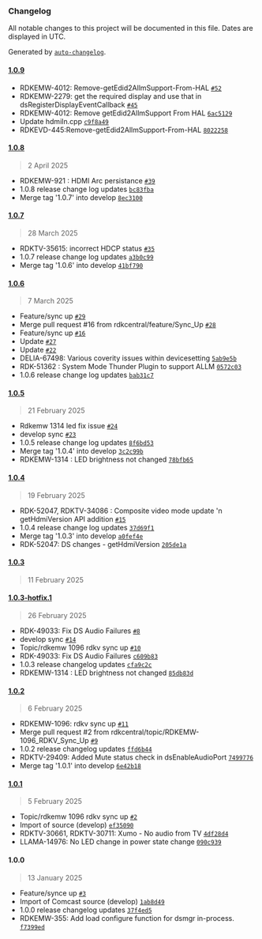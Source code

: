### Changelog

All notable changes to this project will be documented in this file. Dates are displayed in UTC.

Generated by [`auto-changelog`](https://github.com/CookPete/auto-changelog).

#### [1.0.9](https://github.com/rdkcentral/devicesettings/compare/1.0.8...1.0.9)

- RDKEMW-4012: Remove-getEdid2AllmSupport-From-HAL [`#52`](https://github.com/rdkcentral/devicesettings/pull/52)
- RDKEMW-2279: get the required display and use that in dsRegisterDisplayEventCallback [`#45`](https://github.com/rdkcentral/devicesettings/pull/45)
- RDKEMW-4012: Remove getEdid2AllmSupport From HAL [`6ac5129`](https://github.com/rdkcentral/devicesettings/commit/6ac5129dada21716aea3040a45450f8049fe64af)
- Update hdmiIn.cpp [`c9f8a49`](https://github.com/rdkcentral/devicesettings/commit/c9f8a499d5a494b293760786c5035f27ac6bcac8)
- RDKEVD-445:Remove-getEdid2AllmSupport-From-HAL [`8022258`](https://github.com/rdkcentral/devicesettings/commit/8022258c7d99166af299c3f70b8fe33a870d4fe1)

#### [1.0.8](https://github.com/rdkcentral/devicesettings/compare/1.0.7...1.0.8)

> 2 April 2025

- RDKEMW-921 : HDMI Arc persistance [`#39`](https://github.com/rdkcentral/devicesettings/pull/39)
- 1.0.8 release change log updates [`bc83fba`](https://github.com/rdkcentral/devicesettings/commit/bc83fba5e577c09edd1301438a676d1e61c56a82)
- Merge tag '1.0.7' into develop [`8ec3100`](https://github.com/rdkcentral/devicesettings/commit/8ec3100cbb809a273b55c2e8ee147718f37c40e4)

#### [1.0.7](https://github.com/rdkcentral/devicesettings/compare/1.0.6...1.0.7)

> 28 March 2025

- RDKTV-35615: incorrect HDCP status [`#35`](https://github.com/rdkcentral/devicesettings/pull/35)
- 1.0.7 release change log updates [`a3b0c99`](https://github.com/rdkcentral/devicesettings/commit/a3b0c99397c359b106449646f61464fcb42a18f8)
- Merge tag '1.0.6' into develop [`41bf790`](https://github.com/rdkcentral/devicesettings/commit/41bf79056ab63b4988f57cf035505da6d785ec07)

#### [1.0.6](https://github.com/rdkcentral/devicesettings/compare/1.0.5...1.0.6)

> 7 March 2025

- Feature/sync up [`#29`](https://github.com/rdkcentral/devicesettings/pull/29)
- Merge pull request #16 from rdkcentral/feature/Sync_Up [`#28`](https://github.com/rdkcentral/devicesettings/pull/28)
- Feature/sync up [`#16`](https://github.com/rdkcentral/devicesettings/pull/16)
- Update [`#27`](https://github.com/rdkcentral/devicesettings/pull/27)
- Update [`#22`](https://github.com/rdkcentral/devicesettings/pull/22)
- DELIA-67498: Various coverity issues within devicesetting [`5ab9e5b`](https://github.com/rdkcentral/devicesettings/commit/5ab9e5b03fcd87e53c1a9c60e79d06de79713dfe)
- RDK-51362 : System Mode Thunder Plugin to support ALLM [`0572c03`](https://github.com/rdkcentral/devicesettings/commit/0572c03d619055785583847d94db8ff3dc2aed58)
- 1.0.6 release change log updates [`bab31c7`](https://github.com/rdkcentral/devicesettings/commit/bab31c7ee0368f555648b2f99fa2a922b3efcc4d)

#### [1.0.5](https://github.com/rdkcentral/devicesettings/compare/1.0.4...1.0.5)

> 21 February 2025

- Rdkemw 1314 led fix issue [`#24`](https://github.com/rdkcentral/devicesettings/pull/24)
- develop sync [`#23`](https://github.com/rdkcentral/devicesettings/pull/23)
- 1.0.5 release change log updates [`8f6bd53`](https://github.com/rdkcentral/devicesettings/commit/8f6bd53b7c956cc781ffeae66a65c28ecbe305d8)
- Merge tag '1.0.4' into develop [`3c2c99b`](https://github.com/rdkcentral/devicesettings/commit/3c2c99b33cde160c656f1cc8f44e32f1c42b415e)
- RDKEMW-1314 : LED brightness not changed [`78bfb65`](https://github.com/rdkcentral/devicesettings/commit/78bfb65592c04e73f23355e2738b1ebe2327fee1)

#### [1.0.4](https://github.com/rdkcentral/devicesettings/compare/1.0.3...1.0.4)

> 19 February 2025

- RDK-52047, RDKTV-34086 : Composite video mode update 'n getHdmiVersion API addition [`#15`](https://github.com/rdkcentral/devicesettings/pull/15)
- 1.0.4 release change log updates [`37d69f1`](https://github.com/rdkcentral/devicesettings/commit/37d69f1f7b71c12c698fda4a0d47014ab94d7ece)
- Merge tag '1.0.3' into develop [`a0fef4e`](https://github.com/rdkcentral/devicesettings/commit/a0fef4e6ae1cd38e46276314b56fa8144fb2512c)
- RDK-52047: DS changes - getHdmiVersion [`205de1a`](https://github.com/rdkcentral/devicesettings/commit/205de1a9142da59f4ff06190f90f0a3be6f5c2ac)

#### [1.0.3](https://github.com/rdkcentral/devicesettings/compare/1.0.3-hotfix.1...1.0.3)

> 11 February 2025

#### [1.0.3-hotfix.1](https://github.com/rdkcentral/devicesettings/compare/1.0.2...1.0.3-hotfix.1)

> 26 February 2025

-  RDK-49033: Fix DS Audio Failures [`#8`](https://github.com/rdkcentral/devicesettings/pull/8)
- develop sync [`#14`](https://github.com/rdkcentral/devicesettings/pull/14)
- Topic/rdkemw 1096 rdkv sync up [`#10`](https://github.com/rdkcentral/devicesettings/pull/10)
- RDK-49033: Fix DS Audio Failures [`c609b83`](https://github.com/rdkcentral/devicesettings/commit/c609b8350fd98010f67d64ed59b7e7961bf554ef)
- 1.0.3 release changelog updates [`cfa9c2c`](https://github.com/rdkcentral/devicesettings/commit/cfa9c2c2308ebf1b87972405bce086efb826eb30)
- RDKEMW-1314 : LED brightness not changed [`85db83d`](https://github.com/rdkcentral/devicesettings/commit/85db83d274a37d492d99afa318047c4c7f30796c)

#### [1.0.2](https://github.com/rdkcentral/devicesettings/compare/1.0.1...1.0.2)

> 6 February 2025

- RDKEMW-1096:  rdkv sync up [`#11`](https://github.com/rdkcentral/devicesettings/pull/11)
- Merge pull request #2 from rdkcentral/topic/RDKEMW-1096_RDKV_Sync_Up [`#9`](https://github.com/rdkcentral/devicesettings/pull/9)
- 1.0.2 release changelog updates [`ffd6b44`](https://github.com/rdkcentral/devicesettings/commit/ffd6b442a50dbd62cb73c1d1eda80e88dfb36d04)
- RDKTV-29409: Added Mute status check in dsEnableAudioPort [`7499776`](https://github.com/rdkcentral/devicesettings/commit/7499776eb50083a574b3ca8d7b209340074837f0)
- Merge tag '1.0.1' into develop [`6e42b18`](https://github.com/rdkcentral/devicesettings/commit/6e42b180d332befccf01f9cf0b9e37b55c3978c3)

#### [1.0.1](https://github.com/rdkcentral/devicesettings/compare/1.0.0...1.0.1)

> 5 February 2025

- Topic/rdkemw 1096 rdkv sync up [`#2`](https://github.com/rdkcentral/devicesettings/pull/2)
- Import of source (develop) [`ef35090`](https://github.com/rdkcentral/devicesettings/commit/ef3509099f73f5bdb6fb2aeafdf433d8861c07c9)
- RDKTV-30661, RDKTV-30711: Xumo - No audio from TV [`4df28d4`](https://github.com/rdkcentral/devicesettings/commit/4df28d4fd6fc4319a1ef8c0e7aa99a23740ffb54)
- LLAMA-14976: No LED change in power state change [`090c939`](https://github.com/rdkcentral/devicesettings/commit/090c939ac0a5029bb79b8005d8fb1473cfaed449)

#### 1.0.0

> 13 January 2025

- Feature/synce up [`#3`](https://github.com/rdkcentral/devicesettings/pull/3)
- Import of Comcast source (develop) [`1ab8d49`](https://github.com/rdkcentral/devicesettings/commit/1ab8d49d6d6bb59288c3da828d39e7f25f31cb15)
- 1.0.0 release changelog updates [`37f4ed5`](https://github.com/rdkcentral/devicesettings/commit/37f4ed5f325e8b5a8175ef067a9c15c4ab2e3b8f)
- RDKEMW-355: Add load configure function for dsmgr in-process. [`f7399ed`](https://github.com/rdkcentral/devicesettings/commit/f7399ed89f3daa2cd1b1dffdafc579e5448b4cdd)
